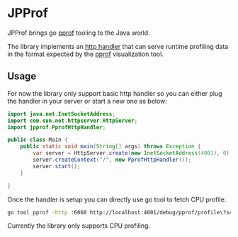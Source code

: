 # JPProf

JPProf brings go [pprof][pprof] tooling to the Java world.

The library implements an [http handler](https://docs.oracle.com/javase/8/docs/jre/api/net/httpserver/spec/com/sun/net/httpserver/HttpHandler.html)
that can serve runtime profiling data in the format expected by the [pprof][pprof] visualization tool.

## Usage

For now the library only support basic http handler so you can either plug the handler
in your server or start a new one as below:

```java
import java.net.InetSocketAddress;
import com.sun.net.httpserver.HttpServer;
import jpprof.PprofHttpHandler;

public class Main {
    public static void main(String[] args) throws Exception {
        var server = HttpServer.create(new InetSocketAddress(4001), 0);
        server.createContext("/", new PprofHttpHandler());
        server.start();
    }

}
```

Once the handler is setup you can directly use go tool to fetch CPU profile.

```bash
go tool pprof -http :6060 http://localhost:4001/debug/pprof/profile\?seconds\=10
```

Currently the library only supports CPU profiling.

[pprof]: https://go.dev/blog/pprof
